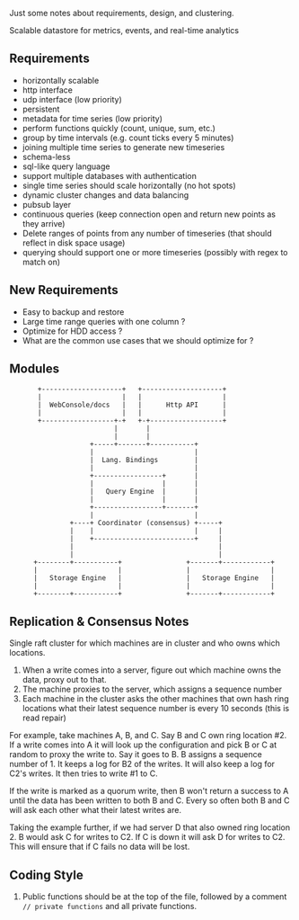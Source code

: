 Just some notes about requirements, design, and clustering.

Scalable datastore for metrics, events, and real-time analytics

Requirements
------------

* horizontally scalable
* http interface
* udp interface (low priority)
* persistent
* metadata for time series (low priority)
* perform functions quickly (count, unique, sum, etc.)
* group by time intervals (e.g. count ticks every 5 minutes)
* joining multiple time series to generate new timeseries
* schema-less
* sql-like query language
* support multiple databases with authentication
* single time series should scale horizontally (no hot spots)
* dynamic cluster changes and data balancing
* pubsub layer
* continuous queries (keep connection open and return new points as they arrive)
* Delete ranges of points from any number of timeseries (that should reflect in disk space usage)
* querying should support one or more timeseries (possibly with regex to match on)

New Requirements
----------------
* Easy to backup and restore
* Large time range queries with one column ?
* Optimize for HDD access ?
* What are the common use cases that we should optimize for ?

Modules
-------


           +--------------------+   +--------------------+
           |                    |   |                    |
           |  WebConsole/docs   |   |      Http API      |
           |                    |   |                    |
           +------------------+-+   +-+------------------+
                              |       |
                              |       |
                        +-----+-------+-----------+
                        |                         |
                        |  Lang. Bindings         |
                        |                         |
                        +-----------------+       |
                        |                 |       |
                        |   Query Engine  |       |
                        |                 |       |
                        +-----------------+-------+
                        |                         |
                   +----+ Coordinator (consensus) +-----+
                   |    |                         |     |
                   |    +-------------------------+     |
                   |                                    |
                   |                                    |
          +--------+-----------+                +-------+------------+
          |                    |                |                    |
          |   Storage Engine   |                |   Storage Engine   |
          |                    |                |                    |
          +--------+-----------+                +-------+------------+

Replication & Consensus Notes
-----------------------------

Single raft cluster for which machines are in cluster and who owns which locations.
1. When a write comes into a server, figure out which machine owns the data, proxy out to that.
2. The machine proxies to the server, which assigns a sequence number
3. Each machine in the cluster asks the other machines that own hash ring locations what their latest sequence number is every 10 seconds (this is read repair)

For example, take machines A, B, and C. Say B and C own ring location #2. If a write comes into A it will look up the configuration and pick B or C at random to proxy the write to. Say it goes to B. B assigns a sequence number of 1. It keeps a log for B2 of the writes. It will also keep a log for C2's writes. It then tries to write #1 to C.

If the write is marked as a quorum write, then B won't return a success to A until the data has been written to both B and C. Every so often both B and C will ask each other what their latest writes are.

Taking the example further, if we had server D that also owned ring location 2. B would ask C for writes to C2. If C is down it will ask D for writes to C2. This will ensure that if C fails no data will be lost.

Coding Style
------------

1. Public functions should be at the top of the file, followed by a comment `// private functions` and all private functions.

